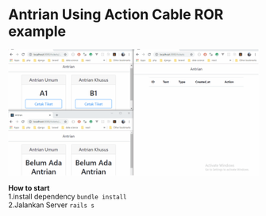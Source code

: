 # Antrian Using Action Cable ROR example

![Alt Text](ss.gif)

**How to start** <br>
1.install dependency ```bundle install``` <br>
2.Jalankan Server ```rails s```
